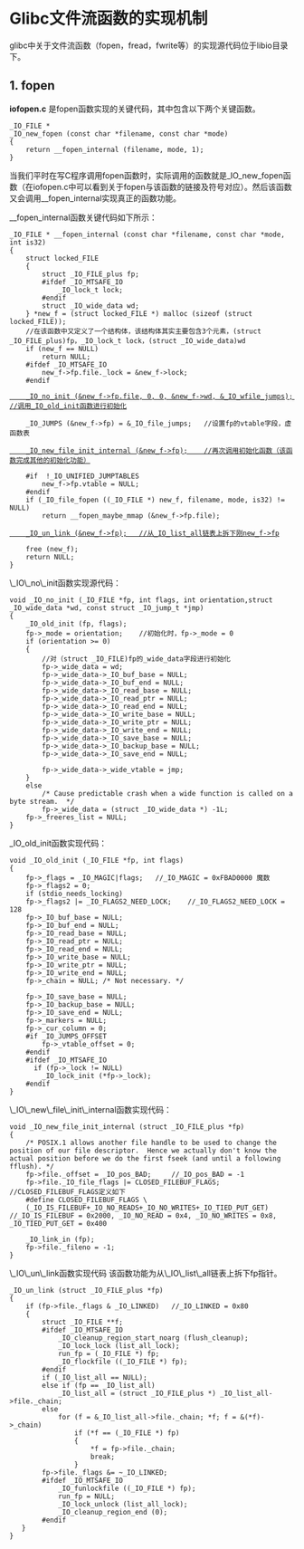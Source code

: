 # Glibc文件流函数的实现机制 #
glibc中关于文件流函数（fopen，fread，fwrite等）的实现源代码位于libio目录下。  
## 1. fopen ##
**iofopen.c** 是fopen函数实现的关键代码，其中包含以下两个关键函数。

	_IO_FILE *
	_IO_new_fopen (const char *filename, const char *mode)
	{
	  	return __fopen_internal (filename, mode, 1);
	}
当我们平时在写C程序调用fopen函数时，实际调用的函数就是\_IO\_new\_fopen函数（在iofopen.c中可以看到关于fopen与该函数的链接及符号对应）。然后该函数又会调用\_\_fopen\_internal实现真正的函数功能。

\_\_fopen\_internal函数关键代码如下所示：

	_IO_FILE * __fopen_internal (const char *filename, const char *mode, int is32)
	{
	  	struct locked_FILE
	  	{
	    	struct _IO_FILE_plus fp;
			#ifdef _IO_MTSAFE_IO
	    		_IO_lock_t lock;
			#endif
	    	struct _IO_wide_data wd;
	  	} *new_f = (struct locked_FILE *) malloc (sizeof (struct locked_FILE));
		//在该函数中又定义了一个结构体，该结构体其实主要包含3个元素，(struct _IO_FILE_plus)fp，_IO_lock_t lock，(struct _IO_wide_data)wd
	  	if (new_f == NULL)
	    	return NULL;
		#ifdef _IO_MTSAFE_IO
	  		new_f->fp.file._lock = &new_f->lock;
		#endif
<a href = "#1">

	  	_IO_no_init (&new_f->fp.file, 0, 0, &new_f->wd, &_IO_wfile_jumps);	//调用_IO_old_init函数进行初始化
</a>
	  	
		_IO_JUMPS (&new_f->fp) = &_IO_file_jumps;	//设置fp的vtable字段，虚函数表
<a href = "#2">

		_IO_new_file_init_internal (&new_f->fp);	//再次调用初始化函数（该函数完成其他的初始化功能）
</a>

		#if  !_IO_UNIFIED_JUMPTABLES
	  		new_f->fp.vtable = NULL;
		#endif
	  	if (_IO_file_fopen ((_IO_FILE *) new_f, filename, mode, is32) != NULL)
	    	return __fopen_maybe_mmap (&new_f->fp.file);
<a href = "#3">

		_IO_un_link (&new_f->fp);	//从_IO_list_all链表上拆下刚new_f->fp
</a>

		free (new_f);
	  	return NULL;
	}
<a name = "1">
\_IO\_no\_init函数实现源代码：
</a>

	void _IO_no_init (_IO_FILE *fp, int flags, int orientation,struct _IO_wide_data *wd, const struct _IO_jump_t *jmp)
	{
		_IO_old_init (fp, flags);
		fp->_mode = orientation;	//初始化时，fp->_mode = 0
		if (orientation >= 0)
		{
			//对（struct _IO_FILE)fp的_wide_data字段进行初始化
			fp->_wide_data = wd;
			fp->_wide_data->_IO_buf_base = NULL;
			fp->_wide_data->_IO_buf_end = NULL;
			fp->_wide_data->_IO_read_base = NULL;
			fp->_wide_data->_IO_read_ptr = NULL;
			fp->_wide_data->_IO_read_end = NULL;
			fp->_wide_data->_IO_write_base = NULL;
			fp->_wide_data->_IO_write_ptr = NULL;
			fp->_wide_data->_IO_write_end = NULL;
			fp->_wide_data->_IO_save_base = NULL;
			fp->_wide_data->_IO_backup_base = NULL;
			fp->_wide_data->_IO_save_end = NULL;
			
			fp->_wide_data->_wide_vtable = jmp;
		}
		else
			/* Cause predictable crash when a wide function is called on a byte stream.  */
			fp->_wide_data = (struct _IO_wide_data *) -1L;
		fp->_freeres_list = NULL;
	}


\_IO\_old\_init函数实现代码：

	void _IO_old_init (_IO_FILE *fp, int flags)
	{
		fp->_flags = _IO_MAGIC|flags;	//_IO_MAGIC = 0xFBAD0000 魔数
		fp->_flags2 = 0;
		if (stdio_needs_locking)
		fp->_flags2 |= _IO_FLAGS2_NEED_LOCK;	//_IO_FLAGS2_NEED_LOCK = 128
		fp->_IO_buf_base = NULL;
		fp->_IO_buf_end = NULL;
		fp->_IO_read_base = NULL;
		fp->_IO_read_ptr = NULL;
		fp->_IO_read_end = NULL;
		fp->_IO_write_base = NULL;
		fp->_IO_write_ptr = NULL;
		fp->_IO_write_end = NULL;
		fp->_chain = NULL; /* Not necessary. */
		
		fp->_IO_save_base = NULL;
		fp->_IO_backup_base = NULL;
		fp->_IO_save_end = NULL;
		fp->_markers = NULL;
		fp->_cur_column = 0;
		#if _IO_JUMPS_OFFSET
			fp->_vtable_offset = 0;
		#endif
		#ifdef _IO_MTSAFE_IO
		  if (fp->_lock != NULL)
			_IO_lock_init (*fp->_lock);
		#endif
	}

<a name="2">
\_IO\_new\_file\_init\_internal函数实现代码：
</a>

	void _IO_new_file_init_internal (struct _IO_FILE_plus *fp)
	{
		/* POSIX.1 allows another file handle to be used to change the position of our file descriptor.  Hence we actually don't know the actual position before we do the first fseek (and until a following fflush). */
	  	fp->file._offset = _IO_pos_BAD;		//_IO_pos_BAD = -1
	  	fp->file._IO_file_flags |= CLOSED_FILEBUF_FLAGS;	//CLOSED_FILEBUF_FLAGS定义如下		
		#define CLOSED_FILEBUF_FLAGS \
  		(_IO_IS_FILEBUF+_IO_NO_READS+_IO_NO_WRITES+_IO_TIED_PUT_GET)	//_IO_IS_FILEBUF = 0x2000, _IO_NO_READ = 0x4, _IO_NO_WRITES = 0x8, _IO_TIED_PUT_GET = 0x400

		_IO_link_in (fp);
	  	fp->file._fileno = -1;
	}

<a name="3">
\_IO\_un\_link函数实现代码
</a>  
该函数功能为从\_IO\_list\_all链表上拆下fp指针。

	_IO_un_link (struct _IO_FILE_plus *fp)
	{
		if (fp->file._flags & _IO_LINKED)	//_IO_LINKED = 0x80
	    {
			struct _IO_FILE **f;
			#ifdef _IO_MTSAFE_IO
				_IO_cleanup_region_start_noarg (flush_cleanup);
	      		_IO_lock_lock (list_all_lock);
	      		run_fp = (_IO_FILE *) fp;
	      		_IO_flockfile ((_IO_FILE *) fp);
			#endif
	      	if (_IO_list_all == NULL);
	      	else if (fp == _IO_list_all)
				_IO_list_all = (struct _IO_FILE_plus *) _IO_list_all->file._chain;
	      	else
				for (f = &_IO_list_all->file._chain; *f; f = &(*f)->_chain)
		  			if (*f == (_IO_FILE *) fp)
		    		{
		      			*f = fp->file._chain;
		      			break;
		    		}
	      	fp->file._flags &= ~_IO_LINKED;
			#ifdef _IO_MTSAFE_IO
	      		_IO_funlockfile ((_IO_FILE *) fp);
	      		run_fp = NULL;
	      		_IO_lock_unlock (list_all_lock);
	      		_IO_cleanup_region_end (0);
			#endif
	   }
	}